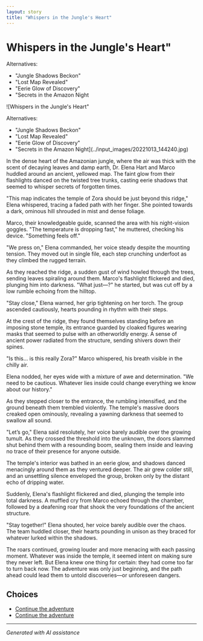 ```yaml
---
layout: story
title: "Whispers in the Jungle's Heart"
---
```


# Whispers in the Jungle's Heart"

Alternatives:

* "Jungle Shadows Beckon"
* "Lost Map Revealed"
* "Eerie Glow of Discovery"
* "Secrets in the Amazon Night

![Whispers in the Jungle's Heart"

Alternatives:

* "Jungle Shadows Beckon"
* "Lost Map Revealed"
* "Eerie Glow of Discovery"
* "Secrets in the Amazon Night](../input_images/20221013_144240.jpg)

In the dense heart of the Amazonian jungle, where the air was thick with the scent of decaying leaves and damp earth, Dr. Elena Hart and Marco huddled around an ancient, yellowed map. The faint glow from their flashlights danced on the twisted tree trunks, casting eerie shadows that seemed to whisper secrets of forgotten times.

"This map indicates the temple of Zora should be just beyond this ridge," Elena whispered, tracing a faded path with her finger. She pointed towards a dark, ominous hill shrouded in mist and dense foliage.

Marco, their knowledgeable guide, scanned the area with his night-vision goggles. "The temperature is dropping fast," he muttered, checking his device. "Something feels off."

"We press on," Elena commanded, her voice steady despite the mounting tension. They moved out in single file, each step crunching underfoot as they climbed the rugged terrain.

As they reached the ridge, a sudden gust of wind howled through the trees, sending leaves spiraling around them. Marco's flashlight flickered and died, plunging him into darkness. "What just—?" he started, but was cut off by a low rumble echoing from the hilltop.

"Stay close," Elena warned, her grip tightening on her torch. The group ascended cautiously, hearts pounding in rhythm with their steps.

At the crest of the ridge, they found themselves standing before an imposing stone temple, its entrance guarded by cloaked figures wearing masks that seemed to pulse with an otherworldly energy. A sense of ancient power radiated from the structure, sending shivers down their spines.

"Is this... is this really Zora?" Marco whispered, his breath visible in the chilly air.

Elena nodded, her eyes wide with a mixture of awe and determination. "We need to be cautious. Whatever lies inside could change everything we know about our history."

As they stepped closer to the entrance, the rumbling intensified, and the ground beneath them trembled violently. The temple's massive doors creaked open ominously, revealing a yawning darkness that seemed to swallow all sound.

"Let’s go," Elena said resolutely, her voice barely audible over the growing tumult. As they crossed the threshold into the unknown, the doors slammed shut behind them with a resounding boom, sealing them inside and leaving no trace of their presence for anyone outside.

The temple's interior was bathed in an eerie glow, and shadows danced menacingly around them as they ventured deeper. The air grew colder still, and an unsettling silence enveloped the group, broken only by the distant echo of dripping water.

Suddenly, Elena's flashlight flickered and died, plunging the temple into total darkness. A muffled cry from Marco echoed through the chamber, followed by a deafening roar that shook the very foundations of the ancient structure.

"Stay together!" Elena shouted, her voice barely audible over the chaos. The team huddled closer, their hearts pounding in unison as they braced for whatever lurked within the shadows.

The roars continued, growing louder and more menacing with each passing moment. Whatever was inside the temple, it seemed intent on making sure they never left. But Elena knew one thing for certain: they had come too far to turn back now. The adventure was only just beginning, and the path ahead could lead them to untold discoveries—or unforeseen dangers.


## Choices

* [Continue the adventure](./476485484_1684131429201363_7550930141077594240_n)
* [Continue the adventure](./20221014_153920)


---
*Generated with AI assistance*

